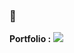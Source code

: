 ### 🌱 

**Portfolio :** <a href="https://fortunate-dracorex-df4.notion.site/4fd7c0fd78394024974f668bbbd9afa6" target="_blank"><img src="https://img.shields.io/badge/Portfolio-000000?style=flat-square&logo=Notion&logoColor=white"/></a>

<!--
**seoeunbae/seoeunbae** is a ✨ _special_ ✨ repository because its `README.md` (this file) appears on your GitHub profile.

Here are some ideas to get you started:

- 🔭 I’m currently working on ...
- 🌱 I’m currently learning ...
- 👯 I’m looking to collaborate on ...
- 🤔 I’m looking for help with ...
- 💬 Ask me about ...
- 📫 How to reach me: ...
- 😄 Pronouns: ...
- ⚡ Fun fact: ...
-->

